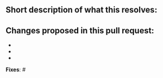 ## Short description of what this resolves:


## Changes proposed in this pull request:

-
-
-

**Fixes**: #
